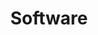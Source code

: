 ---
layout: software
title:  Software
excerpt: "A List Of Software I've Made"
comments: false
redirect_to: https://zeigren.com/software/
---